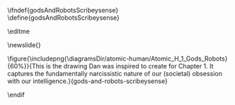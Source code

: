 \ifndef{godsAndRobotsScribeysense}
\define{godsAndRobotsScribeysense}

\editme

\newslide{}

\figure{\includepng{\diagramsDir/atomic-human/Atomic_H_1_Gods_Robots}{60%}}{This is the drawing Dan was inspired to create for Chapter 1. It captures the fundamentally narcissistic nature of our (societal) obsession with our intelligence.}{gods-and-robots-scribeysense}

\endif
